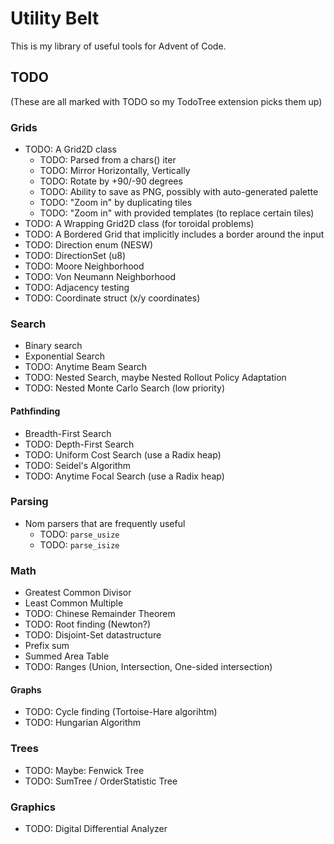 # Utility Belt

This is my library of useful tools for Advent of Code.

## TODO

(These are all marked with TODO so my TodoTree extension picks them up)

### Grids

- TODO: A Grid2D class
  - TODO: Parsed from a chars() iter
  - TODO: Mirror Horizontally, Vertically
  - TODO: Rotate by +90/-90 degrees
  - TODO: Ability to save as PNG, possibly with auto-generated palette
  - TODO: "Zoom in" by duplicating tiles
  - TODO: "Zoom in" with provided templates (to replace certain tiles)
- TODO: A Wrapping Grid2D class (for toroidal problems)
- TODO: A Bordered Grid that implicitly includes a border around the input
- TODO: Direction enum (NESW)
- TODO: DirectionSet (u8)
- TODO: Moore Neighborhood
- TODO: Von Neumann Neighborhood
- TODO: Adjacency testing
- TODO: Coordinate struct (x/y coordinates)

### Search

- Binary search
- Exponential Search
- TODO: Anytime Beam Search
- TODO: Nested Search, maybe Nested Rollout Policy Adaptation
- TODO: Nested Monte Carlo Search (low priority)

#### Pathfinding

- Breadth-First Search
- TODO: Depth-First Search
- TODO: Uniform Cost Search (use a Radix heap)
- TODO: Seidel's Algorithm
- TODO: Anytime Focal Search (use a Radix heap)

### Parsing

- Nom parsers that are frequently useful
  - TODO: `parse_usize`
  - TODO: `parse_isize`

### Math

- Greatest Common Divisor
- Least Common Multiple
- TODO: Chinese Remainder Theorem
- TODO: Root finding (Newton?)
- TODO: Disjoint-Set datastructure
- Prefix sum
- Summed Area Table
- TODO: Ranges (Union, Intersection, One-sided intersection)

#### Graphs

- TODO: Cycle finding (Tortoise-Hare algorihtm)
- TODO: Hungarian Algorithm

### Trees

- TODO: Maybe: Fenwick Tree
- TODO: SumTree / OrderStatistic Tree

### Graphics

- TODO: Digital Differential Analyzer
